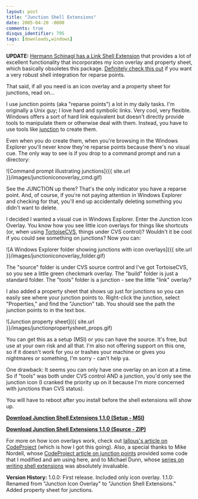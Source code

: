 ```yaml
---
layout: post
title: "Junction Shell Extensions"
date: 2005-04-20 -0800
comments: true
disqus_identifier: 795
tags: [downloads,windows]
---
```

**UPDATE:** [Hermann Schinagl has a Link Shell
Extension](http://schinagl.priv.at/nt/hardlinkshellext/hardlinkshellext.html)
that provides a lot of excellent functionality that incorporates my icon
overlay and property sheet, which basically obsoletes this package.
[Definitely check this
out](http://schinagl.priv.at/nt/hardlinkshellext/hardlinkshellext.html)
if you want a very robust shell integration for reparse points.

 That said, if all you need is an icon overlay and a property sheet for
junctions, read on...

 I use junction points (aka "reparse points") a lot in my daily tasks.
I'm originally a Unix guy; I love hard and symbolic links. Very cool,
very flexible. Windows offers a sort of hard link equivalent but doesn't
directly provide tools to manipulate them or otherwise deal with them.
Instead, you have to use tools like
[junction](http://www.sysinternals.com/ntw2k/source/misc.shtml#junction)
to create them.

 Even when you do create them, when you're browsing in the Windows
Explorer you'll never know they're reparse points because there's no
visual cue. The only way to see is if you drop to a command prompt and
run a directory:

 ![Command prompt illustrating
junctions]({{ site.url }}/images/junctioniconoverlay_cmd.gif)

 See the JUNCTION up there? That's the only indicator you have a reparse
point. And, of course, if you're not paying attention in Windows
Explorer and checking for that, you'll end up accidentally deleting
something you didn't want to delete.

 I decided I wanted a visual cue in Windows Explorer. Enter the Junction
Icon Overlay. You know how you see little icon overlays for things like
shortcuts (or, when using [TortoiseCVS](http://www.tortoisecvs.org/),
things under CVS control)? Wouldn't it be cool if you could see
something on junctions? Now you can:

 ![A Windows Explorer folder showing junctions with icon
overlays]({{ site.url }}/images/junctioniconoverlay_folder.gif)

 The "source" folder is under CVS source control and I've got
TortoiseCVS, so you see a little green checkmark overlay. The "build"
folder is just a standard folder. The "tools" folder is a junction - see
the little "link" overlay?

 I also added a property sheet that shows up just for junctions so you
can easily see where your junction points to. Right-click the junction,
select "Properties," and find the "Junction" tab. You should see the
path the junction points to in the text box.

 ![Junction property
sheet]({{ site.url }}/images/junctionpropertysheet_props.gif)

 You can get this as a setup (MSI) or you can have the source. It's
free, but use at your own risk and all that. I'm also not offering
support on this one, so if it doesn't work for you or trashes your
machine or gives you nightmares or something, I'm sorry - can't help
ya.

 One drawback: It seems you can only have one overlay on an icon at a
time. So if "tools" was both under CVS control AND a junction, you'd
only see the junction icon (I cranked the priority up on it because I'm
more concerned with junctions than CVS status).

 You will have to reboot after you install before the shell extensions
will show up.

**[Download Junction Shell Extensions 1.1.0 (Setup -
MSI)](https://github.com/tillig/JunctionShellExtensions/releases/download/v1.1.0/JunctionShellExtSetup_1.1.0.msi)**

**[Download Junction Shell Extensions 1.1.0 (Source -
ZIP)](https://github.com/tillig/JunctionShellExtensions/archive/v1.1.0.zip)**


 For more on how icon overlays work, check out [lallous's article on
CodeProject](http://www.codeproject.com/shell/overlayicon.asp) (which is
how I got this going). Also, a special thanks to Mike Nordell, whose
[CodeProject article on junction
points](http://www.codeproject.com/w2k/junctionpoints.asp) provided some
code that I modified and am using here, and to Michael Dunn, whose
[series on writing shell
extensions](http://www.codeproject.com/shell/shellextguide1.asp) was
absolutely invaluable.

 **Version History:**
 1.0.0: First release. Included only icon overlay.
 1.1.0: Renamed from "Junction Icon Overlay" to "Junction Shell
Extensions." Added property sheet for junctions.
